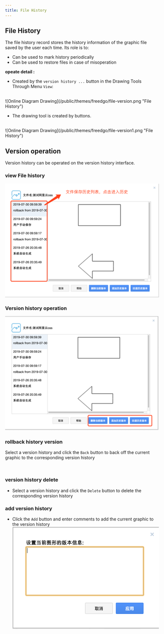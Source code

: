 ```yaml
---
title: File History 
---
```

## File History
The file history record stores the history information of the graphic file saved by the user each time. 
Its role is to: 
- Can be used to mark history periodically 
- Can be used to restore files in case of misoperation


**opeate detail :**

+  Created by the `version history ...` button in the Drawing Tools Through Menu `View`:
<br/>
  ![Online Diagram Drawing](/public/themes/freedgo/file-version.png "File History")
  


+ The drawing tool is created by buttons.
<br/>  
  ![Online Diagram Drawing](/public/themes/freedgo/file-version1.png "File History")
  
<br/>

## Version operation
Version history can be operated on the version history interface.
### view File history
 ![Online Diagram Drawing](/public/themes/freedgo/file-version3.png "File History")

### Version history operation
 ![Online Diagram Drawing](/public/themes/freedgo/file-version2.png "rollback History") 

### rollback history version

Select a version history and click the `Back` button to back off the current graphic to the corresponding version history
<br/>  
 
 
<br/>

### version history delete
+ Select a version history and click the `Delete` button to delete the corresponding version history
 
### add version history
+ Click the `Add` button and enter comments to add the current graphic to the version history
![Online Diagram Drawing](/public/themes/freedgo/file-version4.png "rollback History") 